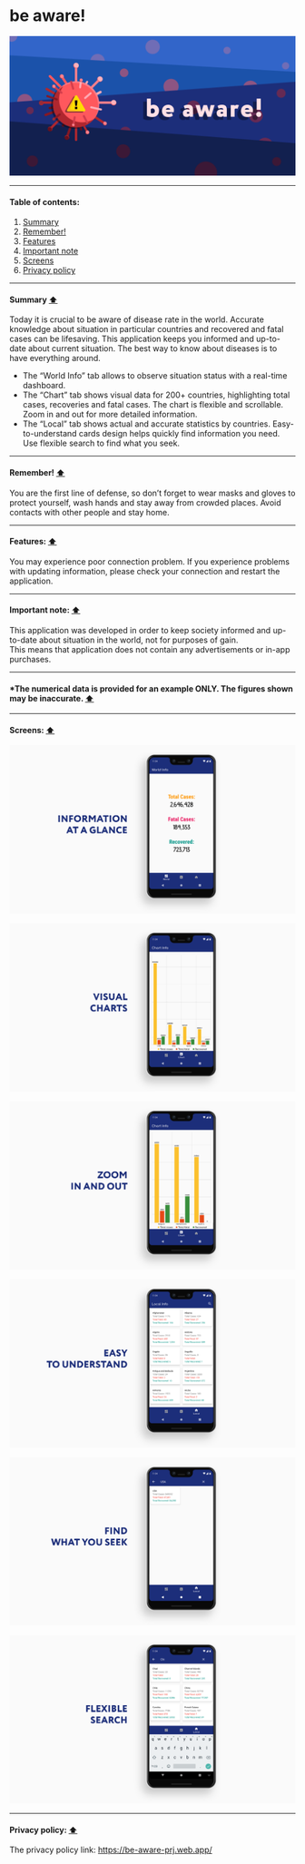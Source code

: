 # be aware!

![icon_featured_graphic](/screens/icon_featured_graphic.png)

****
#### Table of contents:
1. [Summary](#summary-arrow_up)
2. [Remember!](#remember-arrow_up)
3. [Features](#features-arrow_up)
4. [Important note](#important-note-arrow_up)
5. [Screens](#screens-arrow_up)
6. [Privacy policy](#privacy-policy-arrow_up)
****
#### Summary [:arrow_up:](#table-of-contents)
Today it is crucial to be aware of disease rate in the world. Accurate knowledge about situation in particular countries and recovered and fatal cases can be lifesaving.
This application keeps you informed and up-to-date about current situation. The best way to know about diseases is to have everything around.
* The “World Info” tab allows to observe situation status with a real-time dashboard.
* The “Chart” tab shows visual data for 200+ countries, highlighting total cases, recoveries and fatal cases. The chart is flexible and scrollable. Zoom in and out for more detailed information.
* The “Local” tab shows actual and accurate statistics by countries. Easy-to-understand cards design helps quickly find information you need. Use flexible search to find what you seek.
****
#### Remember! [:arrow_up:](#table-of-contents)
You are the first line of defense, so don’t forget to wear masks and gloves to protect yourself, wash hands and stay away from crowded places. Avoid contacts with other people and stay home.
****

#### Features: [:arrow_up:](#table-of-contents)
You may experience poor connection problem. If you experience problems with updating information, please check your connection and restart the application.
****
#### Important note: [:arrow_up:](#table-of-contents)
This application was developed in order to keep society informed and up-to-date about situation in the world, not for purposes of gain.<br/> This means that application does not contain any advertisements or in-app purchases.
****
#### *The numerical data is provided for an example ONLY. The figures shown may be inaccurate. [:arrow_up:](#table-of-contents)
****
#### Screens: [:arrow_up:](#table-of-contents)

![1main_new](/screens/1main_new.png)

![1chart1_new](/screens/1chart1_new.png)

![1chart2_new](/screens/1chart2_new.png)

![1cards1_new](/screens/1cards1_new.png)

![1cards2_new](/screens/1cards2_new.png)

![1cards3_new](/screens/1cards3_new.png)

****
#### Privacy policy: [:arrow_up:](#table-of-contents)
The privacy policy link: https://be-aware-prj.web.app/
